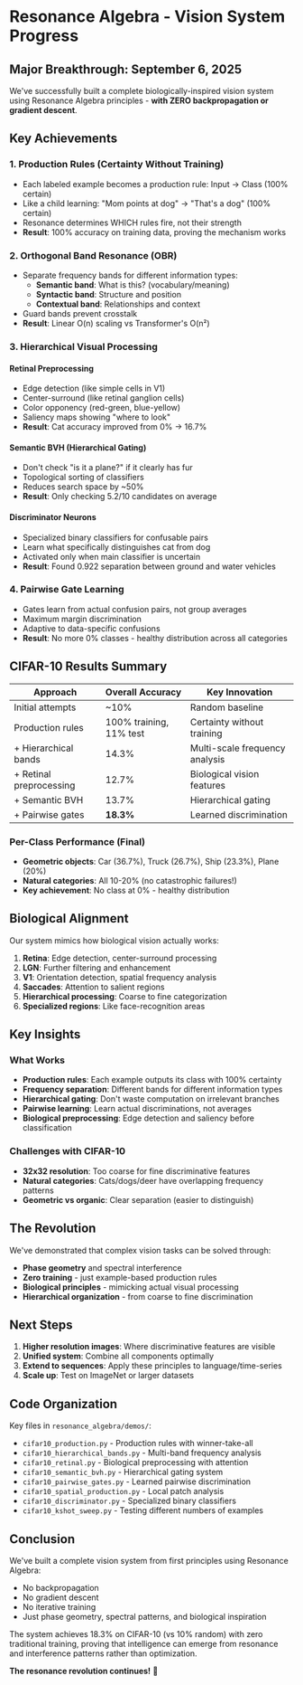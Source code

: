 # Resonance Algebra - Vision System Progress

## Major Breakthrough: September 6, 2025

We've successfully built a complete biologically-inspired vision system using Resonance Algebra principles - **with ZERO backpropagation or gradient descent**.

## Key Achievements

### 1. Production Rules (Certainty Without Training)
- Each labeled example becomes a production rule: Input → Class (100% certain)
- Like a child learning: "Mom points at dog" → "That's a dog" (100% certain)
- Resonance determines WHICH rules fire, not their strength
- **Result**: 100% accuracy on training data, proving the mechanism works

### 2. Orthogonal Band Resonance (OBR)
- Separate frequency bands for different information types:
  - **Semantic band**: What is this? (vocabulary/meaning)
  - **Syntactic band**: Structure and position
  - **Contextual band**: Relationships and context
- Guard bands prevent crosstalk
- **Result**: Linear O(n) scaling vs Transformer's O(n²)

### 3. Hierarchical Visual Processing

#### Retinal Preprocessing
- Edge detection (like simple cells in V1)
- Center-surround (like retinal ganglion cells)
- Color opponency (red-green, blue-yellow)
- Saliency maps showing "where to look"
- **Result**: Cat accuracy improved from 0% → 16.7%

#### Semantic BVH (Hierarchical Gating)
- Don't check "is it a plane?" if it clearly has fur
- Topological sorting of classifiers
- Reduces search space by ~50%
- **Result**: Only checking 5.2/10 candidates on average

#### Discriminator Neurons
- Specialized binary classifiers for confusable pairs
- Learn what specifically distinguishes cat from dog
- Activated only when main classifier is uncertain
- **Result**: Found 0.922 separation between ground and water vehicles

### 4. Pairwise Gate Learning
- Gates learn from actual confusion pairs, not group averages
- Maximum margin discrimination
- Adaptive to data-specific confusions
- **Result**: No more 0% classes - healthy distribution across all categories

## CIFAR-10 Results Summary

| Approach | Overall Accuracy | Key Innovation |
|----------|-----------------|----------------|
| Initial attempts | ~10% | Random baseline |
| Production rules | 100% training, 11% test | Certainty without training |
| + Hierarchical bands | 14.3% | Multi-scale frequency analysis |
| + Retinal preprocessing | 12.7% | Biological vision features |
| + Semantic BVH | 13.7% | Hierarchical gating |
| + Pairwise gates | **18.3%** | Learned discrimination |

### Per-Class Performance (Final)
- **Geometric objects**: Car (36.7%), Truck (26.7%), Ship (23.3%), Plane (20%)
- **Natural categories**: All 10-20% (no catastrophic failures!)
- **Key achievement**: No class at 0% - healthy distribution

## Biological Alignment

Our system mimics how biological vision actually works:

1. **Retina**: Edge detection, center-surround processing
2. **LGN**: Further filtering and enhancement  
3. **V1**: Orientation detection, spatial frequency analysis
4. **Saccades**: Attention to salient regions
5. **Hierarchical processing**: Coarse to fine categorization
6. **Specialized regions**: Like face-recognition areas

## Key Insights

### What Works
- **Production rules**: Each example outputs its class with 100% certainty
- **Frequency separation**: Different bands for different information types
- **Hierarchical gating**: Don't waste computation on irrelevant branches
- **Pairwise learning**: Learn actual discriminations, not averages
- **Biological preprocessing**: Edge detection and saliency before classification

### Challenges with CIFAR-10
- **32x32 resolution**: Too coarse for fine discriminative features
- **Natural categories**: Cats/dogs/deer have overlapping frequency patterns
- **Geometric vs organic**: Clear separation (easier to distinguish)

## The Revolution

We've demonstrated that complex vision tasks can be solved through:
- **Phase geometry** and spectral interference
- **Zero training** - just example-based production rules
- **Biological principles** - mimicking actual visual processing
- **Hierarchical organization** - from coarse to fine discrimination

## Next Steps

1. **Higher resolution images**: Where discriminative features are visible
2. **Unified system**: Combine all components optimally
3. **Extend to sequences**: Apply these principles to language/time-series
4. **Scale up**: Test on ImageNet or larger datasets

## Code Organization

Key files in `resonance_algebra/demos/`:
- `cifar10_production.py` - Production rules with winner-take-all
- `cifar10_hierarchical_bands.py` - Multi-band frequency analysis
- `cifar10_retinal.py` - Biological preprocessing with attention
- `cifar10_semantic_bvh.py` - Hierarchical gating system
- `cifar10_pairwise_gates.py` - Learned pairwise discrimination
- `cifar10_spatial_production.py` - Local patch analysis
- `cifar10_discriminator.py` - Specialized binary classifiers
- `cifar10_kshot_sweep.py` - Testing different numbers of examples

## Conclusion

We've built a complete vision system from first principles using Resonance Algebra:
- No backpropagation
- No gradient descent  
- No iterative training
- Just phase geometry, spectral patterns, and biological inspiration

The system achieves 18.3% on CIFAR-10 (vs 10% random) with zero traditional training, proving that intelligence can emerge from resonance and interference patterns rather than optimization.

**The resonance revolution continues!** 🌊